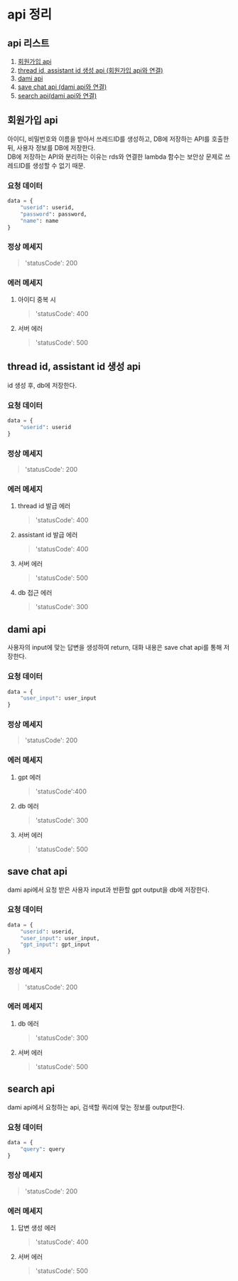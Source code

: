 # api 정리
## api 리스트
1. [회원가입 api](#회원가입-api)
2. [thread id, assistant id 생성 api (회원가입 api와 연결)](#thread-id-assistant-id-생성-api)
3. [dami api](#dami-api)
4. [save chat api (dami api와 연결)](#save-chat-api)
5. [search api(dami api와 연결)](#search-api)
## 회원가입 api
아이디, 비밀번호와 이름을 받아서 쓰레드ID를 생성하고, DB에 저장하는 API를 호출한 뒤, 사용자 정보를 DB에 저장한다.</br>
DB에 저장하는 API와 분리하는 이유는 rds와 연결한 lambda 함수는 보안상 문제로 쓰레드ID를 생성할 수 없기 때문.
### 요청 데이터
```python
data = {
    "userid": userid,
    "password": password,
    "name": name
}
```
### 정상 메세지
>'statusCode': 200
### 에러 메세지
1. 아이디 중복 시
    >'statusCode': 400
3. 서버 에러
    >'statusCode': 500

## thread id, assistant id 생성 api
id 생성 후, db에 저장한다.
### 요청 데이터
```python
data = {
    "userid": userid
}
```
### 정상 메세지
>'statusCode': 200
### 에러 메세지
1. thread id 발급 에러
   >'statusCode': 400
2. assistant id 발급 에러
   >'statusCode': 400
3. 서버 에러
   >'statusCode': 500
4. db 접근 에러
   >'statusCode': 300

## dami api
사용자의 input에 맞는 답변을 생성하여 return, 대화 내용은 save chat api를 통해 저장한다.
### 요청 데이터
```python
data = {
    "user_input": user_input
}
```
### 정상 메세지
>'statusCode': 200
### 에러 메세지
1. gpt 에러
   >'statusCode':400
2. db 에러
   >'statusCode': 300
3. 서버 에러
   >'statusCode': 500

## save chat api
dami api에서 요청 받은 사용자 input과 반환할 gpt output을 db에 저장한다.
### 요청 데이터
```python
data = {
    "userid": userid,
    "user_input": user_input,
    "gpt_input": gpt_input
}
```
### 정상 메세지
>'statusCode': 200
### 에러 메세지
1. db 에러
   >'statusCode': 300
2. 서버 에러
   >'statusCode': 500

## search api
dami api에서 요청하는 api, 검색할 쿼리에 맞는 정보를 output한다.
### 요청 데이터
```python
data = {
    "query": query
}
```
### 정상 메세지
>'statusCode': 200
### 에러 메세지
1. 답변 생성 에러
   >'statusCode': 400
2. 서버 에러
   >'statusCode': 500
